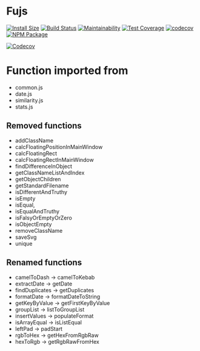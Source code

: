 # Fujs
[![Install Size](https://packagephobia.now.sh/badge?p=@togglecorp/fujs)](https://packagephobia.now.sh/result?p=@togglecorp/fujs@1.3.0) [![Build Status](https://travis-ci.com/toggle-corp/fujs.svg?branch=develop)](https://travis-ci.com/toggle-corp/fujs) [![Maintainability](https://api.codeclimate.com/v1/badges/a48a61764483bcb17971/maintainability)](https://codeclimate.com/github/toggle-corp/fujs/maintainability) [![Test Coverage](https://api.codeclimate.com/v1/badges/a48a61764483bcb17971/test_coverage)](https://codeclimate.com/github/toggle-corp/fujs/test_coverage) [![codecov](https://codecov.io/gh/toggle-corp/fujs/branch/develop/graph/badge.svg)](https://codecov.io/gh/toggle-corp/fujs) [![NPM Package](https://img.shields.io/npm/v/@togglecorp/fujs.svg?style=flat-square)](https://www.npmjs.com/package/@togglecorp/fujs)


[![Codecov](https://codecov.io/gh/toggle-corp/fujs/branch/develop/graphs/tree.svg)](https://codecov.io/gh/toggle-corp/fujs)

# Function imported from
- common.js
- date.js
- similarity.js
- stats.js

## Removed functions
- addClassName
- calcFloatingPositionInMainWindow
- calcFloatingRect
- calcFloatingRectInMainWindow
- findDifferenceInObject
- getClassNameListAndIndex
- getObjectChildren
- getStandardFilename
- isDifferentAndTruthy
- isEmpty
- isEqual,
- isEqualAndTruthy
- isFalsyOrEmptyOrZero
- isObjectEmpty
- removeClassName
- saveSvg
- unique

## Renamed functions
- camelToDash -> camelToKebab
- extractDate -> getDate
- findDuplicates -> getDuplicates
- formatDate -> formatDateToString
- getKeyByValue -> getFirstKeyByValue
- groupList -> listToGroupList
- insertValues -> populateFormat
- isArrayEqual -> isListEqual
- leftPad -> padStart
- rgbToHex -> getHexFromRgbRaw
- hexToRgb -> getRgbRawFromHex
